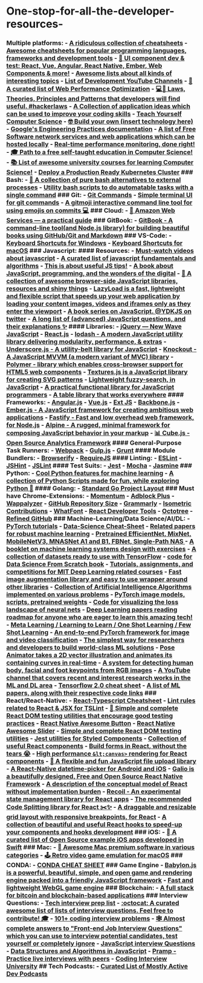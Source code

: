 # One-stop-for-all-the-developer-resources-
### Multiple platforms: - [A ridiculous collection of cheatsheets](https://devhints.io/) - [Awesome cheatsheets for popular programming languages, frameworks and development tools](https://lecoupa.github.io/awesome-cheatsheets/) - [📓 UI component dev &amp; test: React, Vue, Angular, React Native, Ember, Web Components &amp; more!](https://github.com/storybookjs/storybook) - [Awesome lists about all kinds of interesting topics](https://github.com/sindresorhus/awesome) - [List of Development YouTube Channels](https://github.com/ErikCH/DevYouTubeList) - [📝 A curated list of Web Performance Optimization](https://github.com/davidsonfellipe/awesome-wpo) - [💻📖 Laws, Theories, Principles and Patterns that developers will find useful. #hackerlaws](https://github.com/dwmkerr/hacker-laws) - [A Collection of application ideas which can be used to improve your coding skills](https://github.com/florinpop17/app-ideas) - [Teach Yourself Computer Science](https://teachyourselfcs.com/) - [🤓 Build your own (insert technology here)](https://github.com/danistefanovic/build-your-own-x) - [Google's Engineering Practices documentation](https://github.com/google/eng-practices) - [A list of Free Software network services and web applications which can be hosted locally](https://github.com/awesome-selfhosted/awesome-selfhosted) - [Real-time performance monitoring, done right!](https://github.com/netdata/netdata) - [🎓 Path to a free self-taught education in Computer Science!](https://github.com/ossu/computer-science) - [📚 List of awesome university courses for learning Computer Science!](https://github.com/prakhar1989/awesome-courses) - [Deploy a Production Ready Kubernetes Cluster](https://github.com/kubernetes-sigs/kubespray)  ### Bash: - [📖 A collection of pure bash alternatives to external processes](https://github.com/dylanaraps/pure-bash-bible) - [Utility bash scripts to do automatable tasks with a single command](https://github.com/aviaryan/utility-bash-scripts)  ### Git: - [Git Commands](https://gist.github.com/hofmannsven/6814451) - [Simple terminal UI for git commands](https://github.com/jesseduffield/lazygit) - [A gitmoji interactive command line tool for using emojis on commits 💻](https://github.com/carloscuesta/gitmoji-cli)  ### Cloud: - [📙 Amazon Web Services — a practical guide](https://github.com/open-guides/og-aws)  ### GitBook: - [GitBook - A command-line tool(and Node.js library) for building beautiful books using GitHub/Git and Markdown](https://github.com/GitbookIO/gitbook)  ### VS-Code: - [Keyboard Shortcuts for Windows](https://code.visualstudio.com/shortcuts/keyboard-shortcuts-windows.pdf) - [Keyboard Shortcuts for macOS](https://code.visualstudio.com/shortcuts/keyboard-shortcuts-macos.pdf)  ### Javascript:   #### Resources:   - [Must-watch videos about javascript](https://github.com/bolshchikov/js-must-watch)   - [A curated list of javascript fundamentals and algorithms](https://github.com/ggomaeng/awesome-js)   - [This is about useful JS tips!](https://github.com/loverajoel/jstips)   - [A book about JavaScript, programming, and the wonders of the digital](https://eloquentjavascript.net/)   - [🐢 A collection of awesome browser-side JavaScript libraries, resources and shiny things](https://github.com/sorrycc/awesome-javascript)   - [LazyLoad is a fast, lightweight and flexible script that speeds up your web application by loading your content images, videos and iframes only as they enter the viewport](https://github.com/verlok/lazyload)   - [A book series on JavaScript. @YDKJS on twitter](https://github.com/getify/You-Dont-Know-JS)   - [A long list of (advanced) JavaScript questions, and their explanations ✨](https://github.com/lydiahallie/javascript-questions)   #### Libraries:   - [jQuery — New Wave JavaScript](https://github.com/jquery/jquery)   - [React.js](https://github.com/reactjs)   - [lodash - A modern JavaScript utility library delivering modularity, performance, &amp; extras](https://github.com/lodash/lodash/)   - [Underscore.js - A utility-belt library for JavaScript](https://github.com/jashkenas/underscore)   - [Knockout - A JavaScript MVVM (a modern variant of MVC) library](https://github.com/knockout/knockout)   - [Polymer - library which enables cross-browser support for HTML5 web components](https://github.com/polymer)   - [Textures.js is a JavaScript library for creating SVG patterns](https://github.com/riccardoscalco/textures)   - [Lightweight fuzzy-search, in JavaScript](https://github.com/krisk/Fuse)   - [A practical functional library for JavaScript programmers](https://github.com/ramda/ramda)   - [A table library that works everywhere](https://github.com/grid-js/gridjs)   #### Frameworks:   - [Angular.js](https://github.com/angular)   - [Vue.js](https://github.com/vuejs)   - [Ext JS](https://github.com/sencha)   - [Backbone.js](https://github.com/jashkenas/backbone/)   - [Ember.js - A JavaScript framework for creating ambitious web applications](https://github.com/emberjs/ember.js)   - [Fastify - Fast and low overhead web framework, for Node.js](https://github.com/fastify/fastify)   - [Alpine - A rugged, minimal framework for composing JavaScript behavior in your markup](https://github.com/alpinejs/alpine)   - [📊 Cube.js - Open Source Analytics Framework](https://github.com/cube-js/cube.js)   #### General-Purpose Task Runners:   - [Webpack](https://github.com/webpack/webpack)   - [Gulp.js](https://github.com/gulpjs/gulp)   - [Grunt](https://github.com/gruntjs/grunt)     #### Module Bundlers:   - [Browserify](https://github.com/browserify/browserify)   - [RequireJS](https://github.com/requirejs/r.js)   #### Linting:   - [ESLint](github.com/eslint/eslint)   - [JSHint](https://github.com/jshint/jshint)   - [JSLint](https://github.com/reid/node-jslint)   #### Test Suits:   - [Jest](https://github.com/facebook/jest)   - [Mocha](https://github.com/mochajs/mocha)   - [Jasmine](https://github.com/jasmine/jasmine-npm)  ### Python: - [Cool Python features for machine learning](https://github.com/chiphuyen/python-is-cool) - [A collection of Python Scripts made for fun, while exploring Python 🐍](https://github.com/thepushkarp/JFF-Python-Scripts)  #### Golang: - [Standard Go Project Layout](https://github.com/golang-standards/project-layout)  ### Must have Chrome-Extensions: - [Momentum](https://chrome.google.com/webstore/detail/momentum/laookkfknpbbblfpciffpaejjkokdgca) - [Adblock Plus](https://chrome.google.com/webstore/detail/adblock-plus-free-ad-bloc/cfhdojbkjhnklbpkdaibdccddilifddb/related) - [Wappalyzer](https://chrome.google.com/webstore/detail/wappalyzer/gppongmhjkpfnbhagpmjfkannfbllamg?hl=en) - [GitHub Repository Size](https://chrome.google.com/webstore/detail/github-repository-size/apnjnioapinblneaedefcnopcjepgkci?hl=en) - [Grammarly](https://chrome.google.com/webstore/detail/grammarly-for-chrome/kbfnbcaeplbcioakkpcpgfkobkghlhen?hl=en) - [Isometric Contributions](https://chrome.google.com/webstore/detail/isometric-contributions/mjoedlfflcchnleknnceiplgaeoegien) - [WhatFont](https://chrome.google.com/webstore/detail/whatfont/jabopobgcpjmedljpbcaablpmlmfcogm?hl=en) - [React Developer Tools](https://chrome.google.com/webstore/detail/react-developer-tools/fmkadmapgofadopljbjfkapdkoienihi?hl=en) - [Octotree](https://chrome.google.com/webstore/detail/octotree/bkhaagjahfmjljalopjnoealnfndnagc) - [Refined GitHub](https://chrome.google.com/webstore/detail/refined-github/hlepfoohegkhhmjieoechaddaejaokhf)  ### Machine-Learning/Data Science/AI/DL: - [PyTorch tutorials](https://github.com/pytorch/tutorials) - [Data-Science Cheat-Sheet](https://github.com/abhat222/Data-Science--Cheat-Sheet) - [Related papers for robust machine learning](https://github.com/P2333/Papers-of-Robust-ML) - [Pretrained EfficientNet, MixNet, MobileNetV3, MNASNet A1 and B1, FBNet, Single-Path NAS ](https://github.com/rwightman/gen-efficientnet-pytorch) - [A booklet on machine learning systems design with exercises](https://github.com/chiphuyen/machine-learning-systems-design) - [A collection of datasets ready to use with TensorFlow](https://github.com/tensorflow/datasets) - [code for Data Science From Scratch book](https://github.com/joelgrus/data-science-from-scratch) - [Tutorials, assignments, and competitions for MIT Deep Learning related courses](https://github.com/lexfridman/mit-deep-learning) - [Fast image augmentation library and easy to use wrapper around other libraries](https://github.com/albumentations-team/albumentations) - [Collection of Artificial Intelligence Algorithms implemented on various problems](https://github.com/starkblaze01/Artificial-Intelligence-Codes) - [PyTorch image models, scripts, pretrained weights](https://github.com/rwightman/pytorch-image-models) - [Code for visualizing the loss landscape of neural nets](https://github.com/tomgoldstein/loss-landscape) - [Deep Learning papers reading roadmap for anyone who are eager to learn this amazing tech!](https://github.com/floodsung/Deep-Learning-Papers-Reading-Roadmap) - [Meta Learning / Learning to Learn / One Shot Learning / Few Shot Learning](https://github.com/floodsung/Meta-Learning-Papers) - [An end-to-end PyTorch framework for image and video classification](https://github.com/facebookresearch/ClassyVision) - [The simplest way for researchers and developers to build world-class ML solutions](https://github.com/google/mediapipe) - [Pose Animator takes a 2D vector illustration and animates its containing curves in real-time](https://github.com/yemount/pose-animator) - [A system for detecting human body, facial and foot keypoints from RGB images](https://github.com/CMU-Perceptual-Computing-Lab/openpose) - [A YouTube channel that covers recent and interest research works in the ML and DL area](https://www.youtube.com/user/keeroyz) - [Tensorflow 2.0 cheat sheet](http://www.aicheatsheets.com/static/pdfs/tensorflow_v_2.0.pdf) - [A list of ML papers, along with their respective code links](https://paperswithcode.com/)  ### React/React-Native: - [React-Typescript Cheatsheet](https://github.com/typescript-cheatsheets/react-typescript-cheatsheet) - [Lint rules related to React &amp; JSX for TSLint](https://github.com/palantir/tslint-react) - [🐐 Simple and complete React DOM testing utilities that encourage good testing practices](https://github.com/testing-library/react-testing-library) - [React Native Awesome Button](https://github.com/rcaferati/react-native-really-awesome-button) - [React Native Awesome Slider](https://github.com/rcaferati/react-awesome-slider) - [Simple and complete React DOM testing utilities](https://github.com/testing-library/react-testing-library) - [Jest utilities for Styled Components](https://github.com/styled-components/jest-styled-components) - [Collection of useful React components](https://github.com/streamich/libreact) - [Build forms in React, without the tears 😭](https://github.com/jaredpalmer/formik) - [High performance `&lt;canvas>` rendering for React components](https://github.com/Flipboard/react-canvas) - [🌊 A flexible and fun JavaScript file upload library](https://github.com/pqina/filepond) - [A React-Native datetime-picker for Android and iOS](https://github.com/mmazzarolo/react-native-modal-datetime-picker) - [Galio is a beautifully designed, Free and Open Source React Native Framework](https://github.com/galio-org/galio) - [A description of the conceptual model of React without implementation burden](https://github.com/reactjs/react-basic) - [Recoil - An experimental state management library for React apps](https://github.com/facebookexperimental/Recoil) - [The recommended Code Splitting library for React ✂️✨](https://github.com/gregberge/loadable-components) - [A draggable and resizable grid layout with responsive breakpoints, for React](https://github.com/STRML/react-grid-layout) - [A collection of beautiful and useful React hooks to speed-up your components and hooks development](https://github.com/beautifulinteractions/beautiful-react-hooks)  ### iOS: - [ A curated list of Open Source example iOS apps developed in Swift](https://github.com/jogendra/example-ios-apps)  ### Mac: - [ Awesome Mac premium software in various categories](https://github.com/jaywcjlove/awesome-mac) - [🕹 Retro video game emulation for macOS](https://github.com/OpenEmu/OpenEmu)  ### CONDA: - [CONDA CHEAT SHEET](https://docs.conda.io/projects/conda/en/4.6.0/_downloads/52a95608c49671267e40c689e0bc00ca/conda-cheatsheet.pdf)  ### Game Engine - [Babylon.js is a powerful, beautiful, simple, and open game and rendering engine packed into a friendly JavaScript framework](https://github.com/BabylonJS/Babylon.js) - [Fast and lightweight WebGL game engine](https://github.com/playcanvas/engine)  ### Blockchain: - [A full stack for bitcoin and blockchain-based applications](https://github.com/bitpay/bitcore)  ### Interview Questions: - [Tech interview prep list](https://github.com/fterh/leetcode-curation-topical) - [:octocat: A curated awesome list of lists of interview questions. Feel free to contribute! 🎓](https://github.com/MaximAbramchuck/awesome-interview-questions) - [101+ coding interview problems](https://github.com/hoanhan101/algo) - [🕸 Almost complete answers to "Front-end Job Interview Questions" which you can use to interview potential candidates, test yourself or completely ignore](https://github.com/yangshun/front-end-interview-handbook) - [JavaScript interview Questions](https://github.com/ganqqwerty/123-Essential-JavaScript-Interview-Questions) - [Data Structures and Algorithms in JavaScript](https://egghead.io/courses/data-structures-and-algorithms-in-javascript) - [Pramp - Practice live interviews with peers](https://www.pramp.com/#/) - [Coding Interview University](https://github.com/jwasham/coding-interview-university)  ## Tech Podcasts: - [Curated List of Mostly Active Dev Podcasts](https://github.com/timarney/podcasts)
